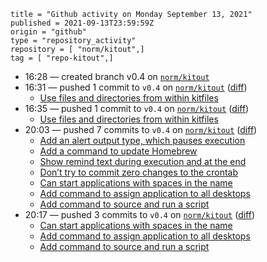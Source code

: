 ```
title = "Github activity on Monday September 13, 2021"
published = 2021-09-13T23:59:59Z
origin = "github"
type = "repository_activity"
repository = [ "norm/kitout",]
tag = [ "repo-kitout",]
```

* 16:28 — created branch v0.4 on [`norm/kitout`](https://github.com/norm/kitout)
* 16:31 — pushed 1 commit to `v0.4` on [`norm/kitout`](https://github.com/norm/kitout) ([diff](https://github.com/norm/kitout/compare/eceb48d36b7224bbfdc60a3a3811fb6e1c7205d3..999050bad369c002499cfe2c80dab3c52e0db7d1))
  * [Use files and directories from within kitfiles](https://github.com/norm/kitout/commit/999050bad369c002499cfe2c80dab3c52e0db7d1)
* 16:35 — pushed 1 commit to `v0.4` on [`norm/kitout`](https://github.com/norm/kitout) ([diff](https://github.com/norm/kitout/compare/999050bad369c002499cfe2c80dab3c52e0db7d1..c5c7e262019ae956d05ae540d6adce1f880fca20))
  * [Use files and directories from within kitfiles](https://github.com/norm/kitout/commit/c5c7e262019ae956d05ae540d6adce1f880fca20)
* 20:03 — pushed 7 commits to `v0.4` on [`norm/kitout`](https://github.com/norm/kitout) ([diff](https://github.com/norm/kitout/compare/c5c7e262019ae956d05ae540d6adce1f880fca20..4241a6f175bbfec786c98787e19d8767531959b1))
  * [Add an alert output type, which pauses execution](https://github.com/norm/kitout/commit/2f7bc7f65edb898670e7a920f915389ab10d79ff)
  * [Add a command to update Homebrew](https://github.com/norm/kitout/commit/16d1e63d6e9c2afdefeff336304b64fa69c862a6)
  * [Show remind text during execution and at the end](https://github.com/norm/kitout/commit/9b6f1e43523f86c58fda258982a4141623ab8a50)
  * [Don’t try to commit zero changes to the crontab](https://github.com/norm/kitout/commit/d0e2263632c85421e8e32c89694569df1f592ed9)
  * [Can start applications with spaces in the name](https://github.com/norm/kitout/commit/ffaaec9e40383689aaac0d64fbe65a99872fed31)
  * [Add command to assign application to all desktops](https://github.com/norm/kitout/commit/b88843bcdadc3312301d1fa12261ea69ce5ea2bc)
  * [Add command to source and run a script](https://github.com/norm/kitout/commit/4241a6f175bbfec786c98787e19d8767531959b1)
* 20:17 — pushed 3 commits to `v0.4` on [`norm/kitout`](https://github.com/norm/kitout) ([diff](https://github.com/norm/kitout/compare/4241a6f175bbfec786c98787e19d8767531959b1..856c42048a8b33aa0bf354d3fe1a167ef4853500))
  * [Can start applications with spaces in the name](https://github.com/norm/kitout/commit/27267798dc7ba4c5b4ceef1cd73ab6c2ec44175f)
  * [Add command to assign application to all desktops](https://github.com/norm/kitout/commit/b69ad235c4a83b27fa2345e298b2d219e50d4b8b)
  * [Add command to source and run a script](https://github.com/norm/kitout/commit/856c42048a8b33aa0bf354d3fe1a167ef4853500)
